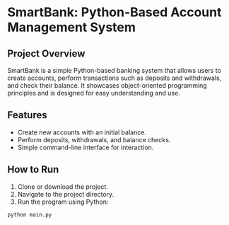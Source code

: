# SmartBank: Python-Based Account Management System

## Project Overview

SmartBank is a simple Python-based banking system that allows users to create accounts, perform transactions such as deposits and withdrawals, and check their balance. It showcases object-oriented programming principles and is designed for easy understanding and use.

## Features
- Create new accounts with an initial balance.
- Perform deposits, withdrawals, and balance checks.
- Simple command-line interface for interaction.

## How to Run

1. Clone or download the project.
2. Navigate to the project directory.
3. Run the program using Python:

```bash
python main.py
